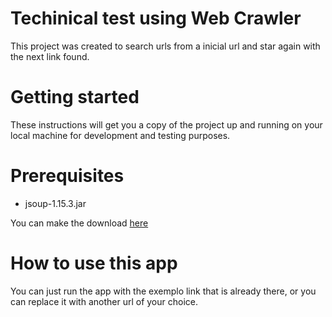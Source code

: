 # Techinical test using Web Crawler

This project was created to search urls from a inicial url and star again with the next link found.

# Getting started

These instructions will get you a copy of the project up and running on your local machine for development and testing purposes.

# Prerequisites

- jsoup-1.15.3.jar

You can make the download [here](https://jsoup.org)

# How to use this app

You can just run the app with the exemplo link that is already there, or you can replace it with another url of your choice.
